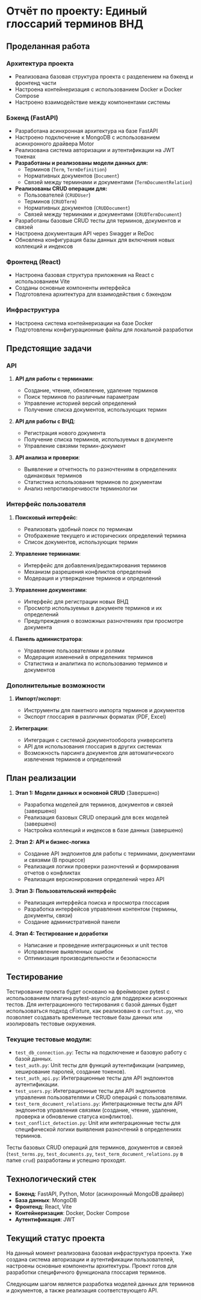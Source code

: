 # Отчёт по проекту: Единый глоссарий терминов ВНД

## Проделанная работа

### Архитектура проекта
- Реализована базовая структура проекта с разделением на бэкенд и фронтенд части
- Настроена контейнеризация с использованием Docker и Docker Compose
- Настроено взаимодействие между компонентами системы

### Бэкенд (FastAPI)
- Разработана асинхронная архитектура на базе FastAPI
- Настроено подключение к MongoDB с использованием асинхронного драйвера Motor
- Реализована система авторизации и аутентификации на JWT токенах
- **Разработаны и реализованы модели данных для:**
  - Терминов (`Term`, `TermDefinition`)
  - Нормативных документов (`Document`)
  - Связей между терминами и документами (`TermDocumentRelation`)
- **Реализованы CRUD операции для:**
  - Пользователей (`CRUDUser`)
  - Терминов (`CRUDTerm`)
  - Нормативных документов (`CRUDDocument`)
  - Связей между терминами и документами (`CRUDTermDocument`)
- Разработаны базовые CRUD тесты для терминов, документов и связей
- Настроена документация API через Swagger и ReDoc
- Обновлена конфигурация базы данных для включения новых коллекций и индексов

### Фронтенд (React)
- Настроена базовая структура приложения на React с использованием Vite
- Созданы основные компоненты интерфейса
- Подготовлена архитектура для взаимодействия с бэкендом

### Инфраструктура
- Настроена система контейнеризации на базе Docker
- Подготовлены конфигурационные файлы для локальной разработки

## Предстоящие задачи

### API
1. **API для работы с терминами**:
   - Создание, чтение, обновление, удаление терминов
   - Поиск терминов по различным параметрам
   - Управление историей версий определений
   - Получение списка документов, использующих термин

2. **API для работы с ВНД**:
   - Регистрация нового документа
   - Получение списка терминов, используемых в документе
   - Управление связями термин-документ

3. **API анализа и проверки**:
   - Выявление и отчетность по разночтениям в определениях одинаковых терминов
   - Статистика использования терминов по документам
   - Анализ непротиворечивости терминологии

### Интерфейс пользователя
1. **Поисковый интерфейс**:
   - Реализовать удобный поиск по терминам
   - Отображение текущего и исторических определений термина
   - Список документов, использующих термин

2. **Управление терминами**:
   - Интерфейс для добавления/редактирования терминов
   - Механизм разрешения конфликтов определений
   - Модерация и утверждение терминов и определений

3. **Управление документами**:
   - Интерфейс для регистрации новых ВНД
   - Просмотр используемых в документе терминов и их определений
   - Предупреждения о возможных разночтениях при просмотре документа

4. **Панель администратора**:
   - Управление пользователями и ролями
   - Модерация изменений в определениях терминов
   - Статистика и аналитика по использованию терминов и документов

### Дополнительные возможности
1. **Импорт/экспорт**:
   - Инструменты для пакетного импорта терминов и документов
   - Экспорт глоссария в различных форматах (PDF, Excel)

2. **Интеграции**:
   - Интеграция с системой документооборота университета
   - API для использования глоссария в других системах
   - Возможность парсинга документов для автоматического извлечения терминов и определений

## План реализации

1. **Этап 1: Модели данных и основной CRUD** (Завершено)
   - Разработка моделей для терминов, документов и связей (завершено)
   - Реализация базовых CRUD операций для всех моделей (завершено)
   - Настройка коллекций и индексов в базе данных (завершено)

2. **Этап 2: API и бизнес-логика**
   - Создание API эндпоинтов для работы с терминами, документами и связями (В процессе)
   - Реализация логики проверки разночтений и формирования отчетов о конфликтах
   - Реализация версионирования определений через API

3. **Этап 3: Пользовательский интерфейс**
   - Реализация интерфейса поиска и просмотра глоссария
   - Разработка интерфейсов управления контентом (термины, документы, связи)
   - Создание административной панели

4. **Этап 4: Тестирование и доработки**
   - Написание и проведение интеграционных и unit тестов
   - Исправление выявленных ошибок
   - Оптимизация производительности и безопасности

## Тестирование

Тестирование проекта будет основано на фреймворке pytest с использованием плагина pytest-asyncio для поддержки асинхронных тестов. Для интеграционного тестирования с базой данных будет использоваться подход сFixture, как реализовано в `conftest.py`, что позволяет создавать временные тестовые базы данных или изолировать тестовые окружения.

### Текущие тестовые модули:
- `test_db_connection.py`: Тесты на подключение и базовую работу с базой данных.
- `test_auth.py`: Unit тесты для функций аутентификации (например, хеширование паролей, создание токенов).
- `test_auth_api.py`: Интеграционные тесты для API эндпоинтов аутентификации.
- `test_users.py`: Интеграционные тесты для API эндпоинтов управления пользователями и CRUD операций с пользователями.
- `test_term_document_relations.py`: Интеграционные тесты для API эндпоинтов управления связями (создание, чтение, удаление, проверка и обновление статуса конфликтов).
- `test_conflict_detection.py`: Unit или интеграционные тесты для специфической логики выявления разночтений в определениях терминов.

Тесты базовых CRUD операций для терминов, документов и связей (`test_terms.py`, `test_documents.py`, `test_term_document_relations.py` в папке `crud`) разработаны и успешно проходят.

## Технологический стек

- **Бэкенд**: FastAPI, Python, Motor (асинхронный MongoDB драйвер)
- **База данных**: MongoDB
- **Фронтенд**: React, Vite
- **Контейнеризация**: Docker, Docker Compose
- **Аутентификация**: JWT

## Текущий статус проекта

На данный момент реализована базовая инфраструктура проекта. Уже создана система авторизации и аутентификации пользователей, настроены основные компоненты архитектуры. Проект готов для разработки специфичного функционала глоссария терминов.

Следующим шагом является разработка моделей данных для терминов и документов, а также реализация соответствующего API. 